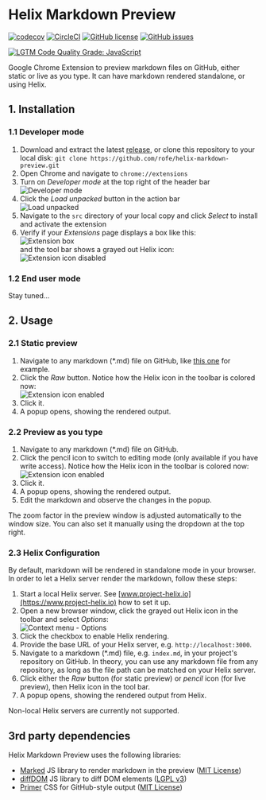 # Helix Markdown Preview

[![codecov](https://img.shields.io/codecov/c/github/adobe/helix-markdown-preview.svg)](https://codecov.io/gh/adobe/helix-markdown-preview)
[![CircleCI](https://img.shields.io/circleci/project/github/adobe/helix-markdown-preview/master.svg)](https://circleci.com/gh/adobe/helix-markdown-preview/tree/master)
[![GitHub license](https://img.shields.io/github/license/adobe/helix-markdown-preview.svg)](https://github.com/adobe/helix-markdown-preview/blob/master/LICENSE.txt)
[![GitHub issues](https://img.shields.io/github/issues/adobe/helix-markdown-preview.svg)](https://github.com/adobe/helix-markdown-preview/issues)

[![LGTM Code Quality Grade: JavaScript](https://img.shields.io/lgtm/grade/javascript/g/adobe/helix-markdown-preview.svg?logo=lgtm&logoWidth=18)](https://lgtm.com/projects/g/adobe/helix-markdown-preview)

Google Chrome Extension to preview markdown files on GitHub, either static or live as you type. It can have markdown rendered standalone, or using Helix.

## 1. Installation

### 1.1 Developer mode
1. Download and extract the latest [release](https://github.com/adobe/helix-markdown-preview/releases), or clone this repository to your local disk: `git clone https://github.com/rofe/helix-markdown-preview.git`
2. Open Chrome and navigate to `chrome://extensions`
3. Turn on _Developer mode_ at the top right of the header bar<br />
![Developer mode](doc/install_developer_mode.png)
4. Click the _Load unpacked_ button in the action bar<br />
![Load unpacked](doc/install_load_unpacked.png)
5. Navigate to the `src` directory of your local copy and click _Select_ to install and activate the extension
6. Verify if your _Extensions_ page displays a box like this:<br />
![Extension box](doc/install_extension_box.png)<br />
   and the tool bar shows a grayed out Helix icon:<br />
![Extension icon disabled](doc/install_toolbar_icon.png)

### 1.2 End user mode
Stay tuned...


## 2. Usage

### 2.1 Static preview
1. Navigate to any markdown (\*.md) file on GitHub, like [this one](https://github.com/adobe/project-helix.io/blob/master/index.md) for example.
2. Click the _Raw_ button. Notice how the Helix icon in the toolbar is colored now:<br />
![Extension icon enabled](src/images/helix_logo_16.png)
3. Click it.
4. A popup opens, showing the rendered output.

### 2.2 Preview as you type
1. Navigate to any markdown (\*.md) file on GitHub.
2. Click the pencil icon to switch to editing mode (only available if you have write access). Notice how the Helix icon in the toolbar is colored now:<br />
![Extension icon enabled](src/images/helix_logo_16.png)
3. Click it.
4. A popup opens, showing the rendered output.
5. Edit the markdown and observe the changes in the popup.

The zoom factor in the preview window is adjusted automatically to the window size. You can also set it manually using the dropdown at the top right.

### 2.3 Helix Configuration

By default, markdown will be rendered in standalone mode in your browser. In order to let a Helix server render the markdown, follow these steps:

1. Start a local Helix server. See [www.project-helix.io](https://www.project-helix.io) how to set it up.
2. Open a new browser window, click the grayed out Helix icon in the toolbar and select _Options_:<br />
![Context menu - Options](doc/contextmenu_options.png)
3. Click the checkbox to enable Helix rendering.
4. Provide the base URL of your Helix server, e.g. `http://localhost:3000`.
5. Navigate to a markdown (\*.md) file, e.g. `index.md`, in your project's repository on GitHub. In theory, you can use any markdown file from any repository, as long as the file path can be matched on your Helix server.
6. Click either the _Raw_ button (for static preview) or _pencil_ icon (for live preview), then Helix icon in the tool bar.
7. A popup opens, showing the rendered output from Helix.

Non-local Helix servers are currently not supported.

## 3rd party dependencies

Helix Markdown Preview uses the following libraries:
* [Marked](https://github.com/markedjs/marked) JS library to render markdown in the preview ([MIT License](https://opensource.org/licenses/MIT))
* [diffDOM](https://github.com/fiduswriter/diffDOM) JS library to diff DOM elements ([LGPL v3](https://www.gnu.org/licenses/lgpl-3.0.txt))
* [Primer](https://primer.style/) CSS for GitHub-style output ([MIT License](https://opensource.org/licenses/MIT))
